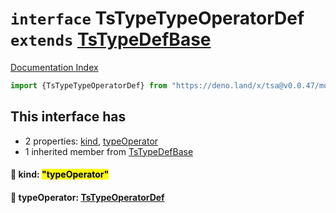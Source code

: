 # `interface` TsTypeTypeOperatorDef `extends` [TsTypeDefBase](../private.interface.TsTypeDefBase/README.md)

[Documentation Index](../README.md)

```ts
import {TsTypeTypeOperatorDef} from "https://deno.land/x/tsa@v0.0.47/mod.ts"
```

## This interface has

- 2 properties:
[kind](#-kind-typeoperator),
[typeOperator](#-typeoperator-tstypeoperatordef)
- 1 inherited member from [TsTypeDefBase](../private.interface.TsTypeDefBase/README.md)


#### 📄 kind: <mark>"typeOperator"</mark>



#### 📄 typeOperator: [TsTypeOperatorDef](../interface.TsTypeOperatorDef/README.md)



